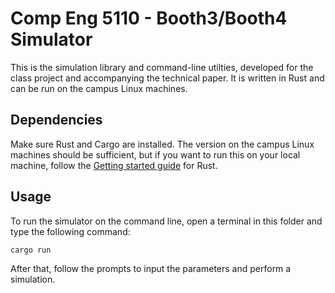 # Comp Eng 5110 - Booth3/Booth4 Simulator

This is the simulation library and command-line utilties, developed for the
class project and accompanying the technical paper. It is written in Rust and
can be run on the campus Linux machines.

## Dependencies

Make sure Rust and Cargo are installed. The version on the campus Linux
machines should be sufficient, but if you want to run this on your local
machine, follow the [Getting started
guide](https://www.rust-lang.org/learn/get-started) for Rust.

## Usage

To run the simulator on the command line, open a terminal in this folder and
type the following command:

```
cargo run
```

After that, follow the prompts to input the parameters and perform a
simulation.
